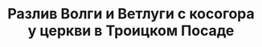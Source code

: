 ---
title: 'Разлив Волги и Ветлуги с косогора у церкви в Троицком Посаде'
location: ''
tags: [all, 2010]
categories: [paddling-2700km-along-the-volga-2010]
---
